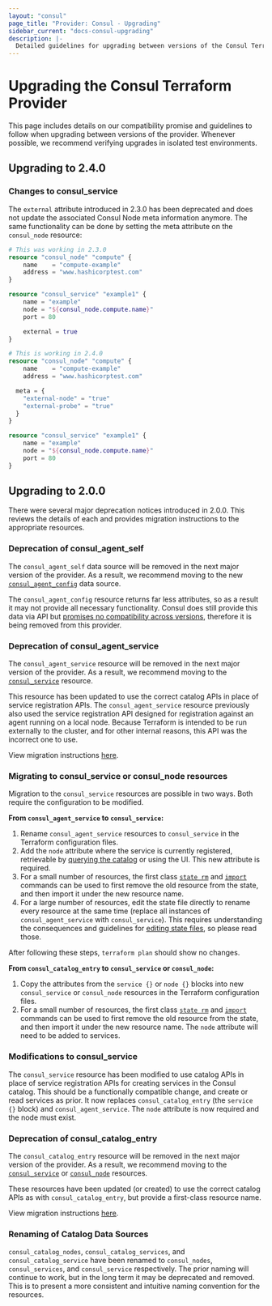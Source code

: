 ```yaml
---
layout: "consul"
page_title: "Provider: Consul - Upgrading"
sidebar_current: "docs-consul-upgrading"
description: |-
  Detailed guidelines for upgrading between versions of the Consul Terraform Provider.
---
```


# Upgrading the Consul Terraform Provider

This page includes details on our compatibility promise and guidelines to
follow when upgrading between versions of the provider. Whenever possible,
we recommend verifying upgrades in isolated test environments.

## Upgrading to 2.4.0

### Changes to consul_service

The `external` attribute introduced in 2.3.0 has been deprecated and does not
update the associated Consul Node meta information anymore. The same functionality
can be done by setting the meta attribute on the `consul_node` resource:

``` terraform
# This was working in 2.3.0
resource "consul_node" "compute" {
	name    = "compute-example"
	address = "www.hashicorptest.com"
}

resource "consul_service" "example1" {
	name = "example"
	node = "${consul_node.compute.name}"
	port = 80

	external = true
}

# This is working in 2.4.0
resource "consul_node" "compute" {
	name    = "compute-example"
	address = "www.hashicorptest.com"

  meta = {
    "external-node" = "true"
    "external-probe" = "true"
  }
}

resource "consul_service" "example1" {
	name = "example"
	node = "${consul_node.compute.name}"
	port = 80
}
```

## Upgrading to 2.0.0

There were several major deprecation notices introduced in 2.0.0. This
reviews the details of each and provides migration instructions to the
appropriate resources.

### Deprecation of consul_agent_self

The `consul_agent_self` data source will be removed in the next major version
of the provider. As a result, we recommend moving to the new [`consul_agent_config`](/docs/providers/consul/d/agent_config.html) data source.

The `consul_agent_config` resource returns far less attributes, so as a result
it may not provide all necessary functionality. Consul does still provide this data via API but [promises no
compatibility across versions](https://www.consul.io/docs/upgrade-specific.html#config-section-of-agent-self-endpoint-has-changed),
therefore it is being removed from this provider.

### Deprecation of consul_agent_service

The `consul_agent_service` resource will be removed in the next major version
of the provider. As a result, we recommend moving to the [`consul_service`](/docs/providers/consul/r/service.html) resource.

This resource has been updated to use the correct catalog APIs in place
of service registration APIs. The `consul_agent_service` resource previously also
used the service registration API designed for registration against an agent
running on a local node. Because Terraform is intended to be run externally to
the cluster, and for other internal reasons, this API was the incorrect one to use.

View migration instructions [here][migrate_service].

### Migrating to consul_service or consul_node resources

Migration to the `consul_service` resources are possible in two ways. Both require
the configuration to be modified.

**From `consul_agent_service` to `consul_service`:**

1. Rename `consul_agent_service` resources to `consul_service` in the Terraform configuration files.
1. Add the `node` attribute where the service is currently registered, retrievable
by [querying the catalog](https://www.consul.io/api/catalog.html#list-nodes-for-service) or using the UI. This new attribute is required.
1. For a small number of resources, the first class [`state rm`](https://www.terraform.io/docs/commands/state/rm.html) and [`import`](https://www.terraform.io/docs/import/usage.html) commands can
be used to first remove the old resource from the state, and then import it under the new resource
name.
1. For a large number of resources, edit the state file directly to rename every resource at
the same time (replace all instances of `consul_agent_service` with `consul_service`). This
requires understanding the consequences and guidelines for [editing state files](https://www.terraform.io/docs/backends/state.html#manual-state-pull-push),
so please read those.

After following these steps,  `terraform plan` should show no changes.

**From `consul_catalog_entry` to `consul_service` or `consul_node`:**

1. Copy the attributes from the `service {}` or `node {}` blocks into
new `consul_service` or `consul_node` resources in the Terraform
configuration files.
1. For a small number of resources, the first class [`state rm`](https://www.terraform.io/docs/commands/state/rm.html) and [`import`](https://www.terraform.io/docs/import/usage.html) commands can
be used to first remove the old resource from the state, and then import it under the new resource
name. The `node` attribute will need to be added to services.

### Modifications to consul_service

The `consul_service` resource has been modified to use catalog APIs in place
of service registration APIs for creating services in the Consul catalog. This should
be a functionally compatible change, and create or read services as prior. It now replaces `consul_catalog_entry` (the `service {}` block) and `consul_agent_service`. The `node` attribute is now required and the node must exist.

### Deprecation of consul_catalog_entry

The `consul_catalog_entry` resource will be removed in the next major version
of the provider. As a result, we recommend moving to the [`consul_service`](/docs/providers/consul/r/service.html) or [`consul_node`](/docs/providers/consul/r/node.html) resources.

These resources have been updated (or created) to use the correct catalog APIs as with `consul_catalog_entry`, but provide a first-class resource name.

View migration instructions [here][migrate_service].

### Renaming of Catalog Data Sources

`consul_catalog_nodes`, `consul_catalog_services`, and `consul_catalog_service` have been renamed to
`consul_nodes`, `consul_services`, and `consul_service` respectively. The prior naming will
continue to work, but in the long term it may be deprecated and removed. This is to present
a more consistent and intuitive naming convention for the resources.

[migrate_service]: /docs/providers/consul/upgrading.html#migrating-to-consul_service-or-consul_node-resources "Migrate to consul_service or consul_node"
